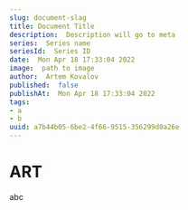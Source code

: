```yaml
---
slug: document-slag
title: Document Title
description:  Description will go to meta
series:  Series name
seriesId:  Series ID
date:  Mon Apr 18 17:33:04 2022
image:  path to image
author:  Artem Kovalov
published:  false
publishAt:  Mon Apr 18 17:33:04 2022
tags:
- a
- b
uuid: a7b44b05-6be2-4f66-9515-356299d0a26e
---
```



# ART

abc
